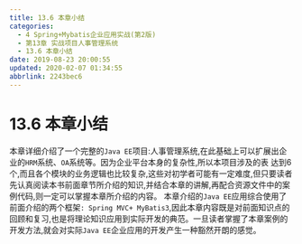 ```yaml
---
title: 13.6 本章小结
categories: 
  - 4 Spring+Mybatis企业应用实战(第2版)
  - 第13章 实战项目人事管理系统
  - 13.6 本章小结
date: 2019-08-23 20:00:55
updated: 2020-02-07 01:34:55
abbrlink: 2243bec6
---
```

# 13.6 本章小结
本章详细介绍了一个完整的`Java EE`项目:人事管理系统,在此基础上可以扩展出企业的`HRM`系统、`OA`系统等。因为企业平台本身的复杂性,所以本项目涉及的表 达到6个,而且各个模块的业务逻辑也比较复杂,这些对初学者可能有一定难度,但只要读者先认真阅读本书前面章节所介绍的知识,并结合本章的讲解,再配合资源文件中的案例代码,则一定可以掌握本章所介绍的内容。
本章介绍的`Java EE`应用综合使用了前面介绍的两个框架`: Spring MVC+ MyBatis3`,因此本章内容既是对前面知识点的回顾和复习,也是将理论知识应用到实际开发的典范。一旦读者掌握了本章案例的开发方法,就会对实际`Java EE`企业应用的开发产生一种豁然开朗的感觉。